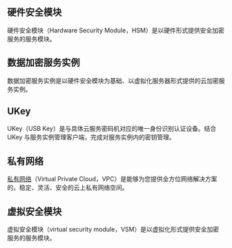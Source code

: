 ## 硬件安全模块
硬件安全模块（Hardware Security Module，HSM）是以硬件形式提供安全加密服务的服务模块。
## 数据加密服务实例
数据加密服务实例是以硬件安全模块为基础、以虚拟化服务器形式提供的云加密服务实例。
## UKey
UKey（USB Key）是与具体云服务密码机对应的唯一身份识别认证设备。结合 UKey 与服务实例管理客户端，完成对服务实例内的密钥管理。
## 私有网络
[私有网络](https://cloud.tencent.com/product/vpc)（Virtual Private Cloud，VPC）是能够为您提供全方位网络解决方案的，稳定、灵活、安全的云上私有网络空间。
## 虚拟安全模块
虚拟安全模块（virtual security module，VSM）是以虚拟化形式提供安全加密服务的服务模块。


